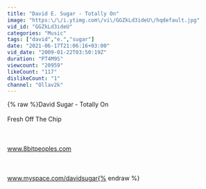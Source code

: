 ```yaml
---
title: "David E. Sugar - Totally On"
image: "https:\/\/i.ytimg.com\/vi\/GGZkLd3ideU\/hqdefault.jpg"
vid_id: "GGZkLd3ideU"
categories: "Music"
tags: ["david","e.","sugar"]
date: "2021-06-17T21:06:16+03:00"
vid_date: "2009-01-22T03:50:19Z"
duration: "PT4M9S"
viewcount: "20959"
likeCount: "117"
dislikeCount: "1"
channel: "Ollav2k"
---
```

{% raw %}David Sugar - Totally On<br /><br />Fresh Off The Chip<br /><br /><br /><br />www.8bitpeoples.com<br /><br /><br /><br />www.myspace.com/davidsugar{% endraw %}
